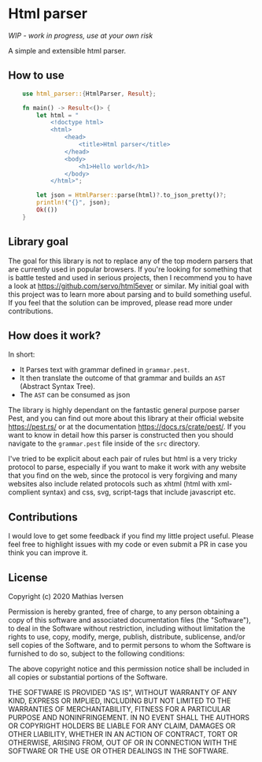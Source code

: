 # Html parser

_WIP - work in progress, use at your own risk_

A simple and extensible html parser.

## How to use

```rust
    use html_parser::{HtmlParser, Result};

    fn main() -> Result<()> {
        let html = "
            <!doctype html>
            <html>
                <head>
                    <title>Html parser</title>
                </head>
                <body>
                    <h1>Hello world</h1>
                </body>
            </html>";

        let json = HtmlParser::parse(html)?.to_json_pretty()?;
        println!("{}", json);
        Ok(())
    }
```

## Library goal

The goal for this library is not to replace any of the top modern parsers that are currently used in popular browsers. If you're looking for something that is battle tested and used in serious projects, then I recommend you to have a look at https://github.com/servo/html5ever or similar. My initial goal with this project was to learn more about parsing and to build something useful. If you feel that the solution can be improved, please read more under contributions.

## How does it work?

In short:

- It Parses text with grammar defined in `grammar.pest`.
- It then translate the outcome of that grammar and builds an `AST` (Abstract Syntax Tree).
- The `AST` can be consumed as json

The library is highly dependant on the fantastic general purpose parser Pest, and you can find out more about this library at their official website https://pest.rs/ or at the documentation https://docs.rs/crate/pest/. If you want to know in detail how this parser is constructed then you should navigate to the `grammar.pest` file inside of the `src` directory.

I've tried to be explicit about each pair of rules but html is a very tricky protocol to parse, especially if you want to make it work with any website that you find on the web, since the protocol is very forgiving and many websites also include related protocols such as xhtml (html with xml-complient syntax) and css, svg, script-tags that include javascript etc.

## Contributions

I would love to get some feedback if you find my little project useful. Please feel free to highlight issues with my code or even submit a PR in case you think you can improve it.

## License

Copyright (c) 2020 Mathias Iversen

Permission is hereby granted, free of charge, to any person obtaining a copy
of this software and associated documentation files (the "Software"), to deal
in the Software without restriction, including without limitation the rights
to use, copy, modify, merge, publish, distribute, sublicense, and/or sell
copies of the Software, and to permit persons to whom the Software is
furnished to do so, subject to the following conditions:

The above copyright notice and this permission notice shall be included in all
copies or substantial portions of the Software.

THE SOFTWARE IS PROVIDED "AS IS", WITHOUT WARRANTY OF ANY KIND, EXPRESS OR
IMPLIED, INCLUDING BUT NOT LIMITED TO THE WARRANTIES OF MERCHANTABILITY,
FITNESS FOR A PARTICULAR PURPOSE AND NONINFRINGEMENT. IN NO EVENT SHALL THE
AUTHORS OR COPYRIGHT HOLDERS BE LIABLE FOR ANY CLAIM, DAMAGES OR OTHER
LIABILITY, WHETHER IN AN ACTION OF CONTRACT, TORT OR OTHERWISE, ARISING FROM,
OUT OF OR IN CONNECTION WITH THE SOFTWARE OR THE USE OR OTHER DEALINGS IN THE
SOFTWARE.

